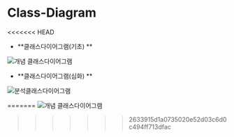 # Class-Diagram

<<<<<<< HEAD
- **클래스다이어그램(기초) **

![개념 클래스다이어그램](https://user-images.githubusercontent.com/48213832/104882953-43fd0d00-59a7-11eb-873f-b77d3bca6b04.PNG)



- **클래스다이어그램(심화) **

![분석클래스다이어그램](https://user-images.githubusercontent.com/48213832/104883989-f08bbe80-59a8-11eb-9765-43ae43b31fe9.PNG)





=======
![개념 클래스다이어그램](https://user-images.githubusercontent.com/48213832/104882953-43fd0d00-59a7-11eb-873f-b77d3bca6b04.PNG)
>>>>>>> 2633915d1a0735020e52d03c6d0c494ff713dfac
